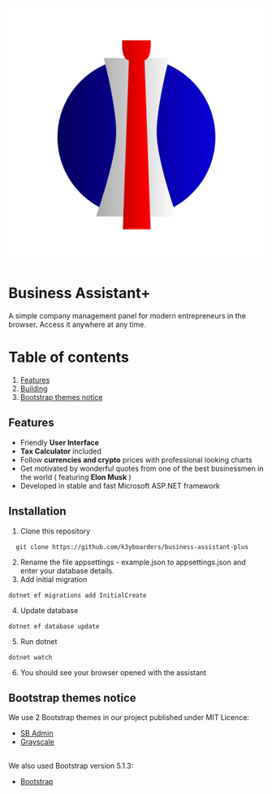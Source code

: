 <p align="center">
<img src="/docs/assets/project_logo.svg">
</p>

# Business Assistant+

A simple company management panel for modern entrepreneurs in the browser. Access it anywhere at any time.

# Table of contents

1. [Features](#Features)
2. [Building](#building)
3. [Bootstrap themes notice](#themes)

## Features <a name="Features"></a>

- Friendly **User Interface**
- **Tax Calculator** included
- Follow **currencies and crypto** prices with professional looking charts
- Get motivated by wonderful quotes from one of the best businessmen in the world ( featuring **Elon Musk** )
- Developed in stable and fast Microsoft ASP.NET framework

## Installation <a name="building"></a>

1. Clone this repository

```
  git clone https://github.com/k3yboarders/business-assistant-plus
```

2. Rename the file appsettings - example.json to appsettings.json and enter your database details.
3. Add initial migration

```
dotnet ef migrations add InitialCreate
```

4. Update database

```
dotnet ef database update
```

5. Run dotnet

```
dotnet watch
```

6. You should see your browser opened with the assistant

## Bootstrap themes notice <a name="themes"></a>
We use 2 Bootstrap themes in our project published under MIT Licence:
- [SB Admin](https://github.com/startbootstrap/startbootstrap-sb-admin)
- [Grayscale](https://github.com/startbootstrap/startbootstrap-grayscale)
##
We also used Bootstrap version 5.1.3:
- [Bootstrap](https://getbootstrap.com)
